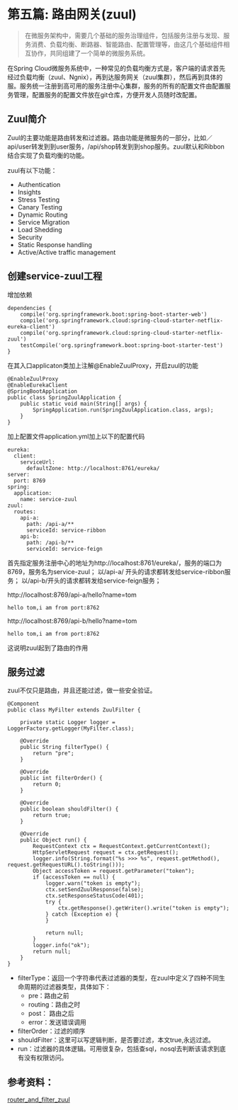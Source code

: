 # 第五篇: 路由网关(zuul)
> 在微服务架构中，需要几个基础的服务治理组件，包括服务注册与发现、服务消费、负载均衡、断路器、智能路由、配置管理等，由这几个基础组件相互协作，共同组建了一个简单的微服务系统。

在Spring Cloud微服务系统中，一种常见的负载均衡方式是，客户端的请求首先经过负载均衡（zuul、Ngnix），再到达服务网关（zuul集群），然后再到具体的服。服务统一注册到高可用的服务注册中心集群，服务的所有的配置文件由配置服务管理，配置服务的配置文件放在git仓库，方便开发人员随时改配置。


## Zuul简介
Zuul的主要功能是路由转发和过滤器。路由功能是微服务的一部分，比如／api/user转发到到user服务，/api/shop转发到到shop服务。zuul默认和Ribbon结合实现了负载均衡的功能。

zuul有以下功能：

* Authentication
* Insights
* Stress Testing
* Canary Testing
* Dynamic Routing
* Service Migration
* Load Shedding
* Security
* Static Response handling
* Active/Active traffic management

## 创建service-zuul工程
增加依赖
````
dependencies {
    compile('org.springframework.boot:spring-boot-starter-web')
    compile('org.springframework.cloud:spring-cloud-starter-netflix-eureka-client')
    compile('org.springframework.cloud:spring-cloud-starter-netflix-zuul')
    testCompile('org.springframework.boot:spring-boot-starter-test')
}
````
在其入口applicaton类加上注解@EnableZuulProxy，开启zuul的功能
````
@EnableZuulProxy
@EnableEurekaClient
@SpringBootApplication
public class SpringZuulApplication {
    public static void main(String[] args) {
        SpringApplication.run(SpringZuulApplication.class, args);
    }
}
````
加上配置文件application.yml加上以下的配置代码
````
eureka:
  client:
    serviceUrl:
      defaultZone: http://localhost:8761/eureka/
server:
  port: 8769
spring:
  application:
    name: service-zuul
zuul:
  routes:
    api-a:
      path: /api-a/**
      serviceId: service-ribbon
    api-b:
      path: /api-b/**
      serviceId: service-feign
````
首先指定服务注册中心的地址为http://localhost:8761/eureka/，服务的端口为8769，服务名为service-zuul；
以/api-a/ 开头的请求都转发给service-ribbon服务；
以/api-b/开头的请求都转发给service-feign服务；

http://localhost:8769/api-a/hello?name=tom

`hello tom,i am from port:8762`

http://localhost:8769/api-b/hello?name=tom

`hello tom,i am from port:8762`

这说明zuul起到了路由的作用

## 服务过滤
zuul不仅只是路由，并且还能过滤，做一些安全验证。
````
@Component
public class MyFilter extends ZuulFilter {

    private static Logger logger = LoggerFactory.getLogger(MyFilter.class);

    @Override
    public String filterType() {
        return "pre";
    }

    @Override
    public int filterOrder() {
        return 0;
    }

    @Override
    public boolean shouldFilter() {
        return true;
    }

    @Override
    public Object run() {
        RequestContext ctx = RequestContext.getCurrentContext();
        HttpServletRequest request = ctx.getRequest();
        logger.info(String.format("%s >>> %s", request.getMethod(), request.getRequestURL().toString()));
        Object accessToken = request.getParameter("token");
        if (accessToken == null) {
            logger.warn("token is empty");
            ctx.setSendZuulResponse(false);
            ctx.setResponseStatusCode(401);
            try {
                ctx.getResponse().getWriter().write("token is empty");
            } catch (Exception e) {
            }

            return null;
        }
        logger.info("ok");
        return null;
    }
}
````
* filterType：返回一个字符串代表过滤器的类型，在zuul中定义了四种不同生命周期的过滤器类型，具体如下： 
    * pre：路由之前
    * routing：路由之时
    * post： 路由之后
    * error：发送错误调用
* filterOrder：过滤的顺序
* shouldFilter：这里可以写逻辑判断，是否要过滤，本文true,永远过滤。
* run：过滤器的具体逻辑。可用很复杂，包括查sql，nosql去判断该请求到底有没有权限访问。

## 参考资料：
[router_and_filter_zuul](http://projects.spring.io/spring-cloud/spring-cloud.html#_router_and_filter_zuul)